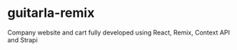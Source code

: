 # guitarla-remix
Company website and cart fully developed using React, Remix, Context API and Strapi
